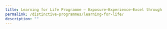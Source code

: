 ```yaml
---
title: Learning for Life Programme – Exposure–Experience–Excel through Sports
permalink: /distinctive-programmes/learning-for-life/
description: ""
---
```

